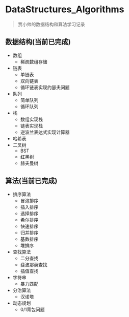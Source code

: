 # DataStructures_Algorithms
> 贾小帅的数据结构和算法学习记录

## 数据结构(当前已完成)

- 数组
    - 稀疏数组存储
- 链表
    - 单链表
    - 双向链表
    - 循环链表实现约瑟夫问题
- 队列
    - 简单队列
    - 循环队列
- 栈
    - 数组实现栈
    - 链表实现栈
    - 逆波兰表达式实现计算器
- 哈希表
- 二叉树
    - BST
    - 红黑树
    - 赫夫曼树

## 算法(当前已完成)

- 排序算法
    - 冒泡排序
    - 插入排序
    - 选择排序
    - 希尔排序
    - 快速排序
    - 归并排序
    - 基数排序
    - 堆排序
- 查找算法
    - 二分查找
    - 斐波那契查找
    - 插值查找
- 字符串
    - 暴力匹配
- 分治算法
    - 汉诺塔
- 动态规划
    - 0/1背包问题
